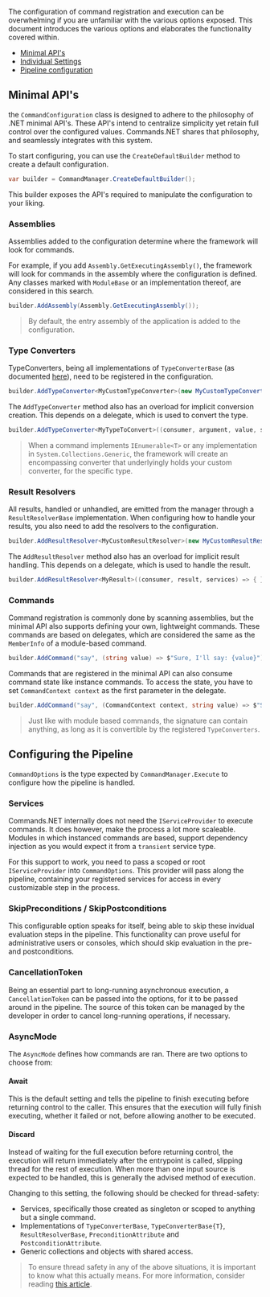The configuration of command registration and execution can be overwhelming if you are unfamiliar with the various options exposed. 
This document introduces the various options and elaborates the functionality covered within.

- [Minimal API's](#minimal-apis)
- [Individual Settings](#configuring-the-manager)
- [Pipeline configuration](#configuring-the-pipeline)

## Minimal API's

the `CommandConfiguration` class is designed to adhere to the philosophy of .NET minimal API's. These API's intend to centralize simplicity yet retain full control over the configured values. 
Commands.NET shares that philosophy, and seamlessly integrates with this system.

To start configuring, you can use the `CreateDefaultBuilder` method to create a default configuration.

```cs
var builder = CommandManager.CreateDefaultBuilder();
```

This builder exposes the API's required to manipulate the configuration to your liking.

### Assemblies

Assemblies added to the configuration determine where the framework will look for commands. 

For example, if you add `Assembly.GetExecutingAssembly()`, the framework will look for commands in the assembly where the configuration is defined. 
Any classes marked with `ModuleBase` or an implementation thereof, are considered in this search.

```cs
builder.AddAssembly(Assembly.GetExecutingAssembly());
```

> By default, the entry assembly of the application is added to the configuration.

### Type Converters

TypeConverters, being all implementations of `TypeConverterBase` (as documented [here](../Type-Conversion.md)), need to be registered in the configuration.

```cs
builder.AddTypeConverter<MyCustomTypeConverter>(new MyCustomTypeConverter());
```

The `AddTypeConverter` method also has an overload for implicit conversion creation. This depends on a delegate, which is used to convert the type.

```cs
builder.AddTypeConverter<MyTypeToConvert>((consumer, argument, value, services) => ConvertResult.FromSuccess(new MyTypeToConvert(value)));
```

> When a command implements `IEnumerable<T>` or any implementation in `System.Collections.Generic`, the framework will create an encompassing converter that underlyingly holds your custom converter, for the specific type.

### Result Resolvers

All results, handled or unhandled, are emitted from the manager through a `ResultResolverBase` implementation. When configuring how to handle your results, you also need to add the resolvers to the configuration.

```cs
builder.AddResultResolver<MyCustomResultResolver>(new MyCustomResultResolver());
```

The `AddResultResolver` method also has an overload for implicit result handling. This depends on a delegate, which is used to handle the result.

```cs
builder.AddResultResolver<MyResult>((consumer, result, services) => { });
```

### Commands

Command registration is commonly done by scanning assemblies, but the minimal API also supports defining your own, lightweight commands. 
These commands are based on delegates, which are considered the same as the `MemberInfo` of a module-based command. 

```cs
builder.AddCommand("say", (string value) => $"Sure, I'll say: {value}");
```

Commands that are registered in the minimal API can also consume command state like instance commands. To access the state, you have to set `CommandContext context` as the first parameter in the delegate.

```cs
builder.AddCommand("say", (CommandContext context, string value) => $"Sure, I'll say: {value}");
```

> Just like with module based commands, the signature can contain anything, as long as it is convertible by the registered `TypeConverters`.

## Configuring the Pipeline

`CommandOptions` is the type expected by `CommandManager.Execute` to configure how the pipeline is handled.

### Services

Commands.NET internally does not need the `IServiceProvider` to execute commands. It does however, make the process a lot more scaleable. 
Modules in which instanced commands are based, support dependency injection as you would expect it from a `transient` service type. 

For this support to work, you need to pass a scoped or root `IServiceProvider` into `CommandOptions`. 
This provider will pass along the pipeline, containing your registered services for access in every customizable step in the process.

### SkipPreconditions / SkipPostconditions

This configurable option speaks for itself, being able to skip these invidual evaluation steps in the pipeline. 
This functionality can prove useful for administrative users or consoles, which should skip evaluation in the pre- and postconditions.

### CancellationToken

Being an essential part to long-running asynchronous execution, a `CancellationToken` can be passed into the options, for it to be passed around in the pipeline. 
The source of this token can be managed by the developer in order to cancel long-running operations, if necessary.

### AsyncMode

The `AsyncMode` defines how commands are ran. There are two options to choose from:

#### Await 

This is the default setting and tells the pipeline to finish executing before returning control to the caller. 
This ensures that the execution will fully finish executing, whether it failed or not, before allowing another to be executed.

#### Discard

Instead of waiting for the full execution before returning control, the execution will return immediately after the entrypoint is called, slipping thread for the rest of execution. 
When more than one input source is expected to be handled, this is generally the advised method of execution. 

Changing to this setting, the following should be checked for thread-safety:

- Services, specifically those created as singleton or scoped to anything but a single command.
- Implementations of `TypeConverterBase`, `TypeConverterBase{T}`, `ResultResolverBase`, `PreconditionAttribute` and `PostconditionAttribute`.
- Generic collections and objects with shared access.

> To ensure thread safety in any of the above situations, it is important to know what this actually means. 
> For more information, consider reading [this article](https://learn.microsoft.com/en-us/dotnet/standard/threading/managed-threading-best-practices).
